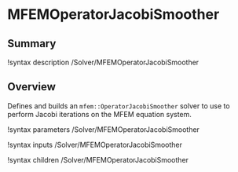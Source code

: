 # MFEMOperatorJacobiSmoother

## Summary

!syntax description /Solver/MFEMOperatorJacobiSmoother

## Overview

Defines and builds an `mfem::OperatorJacobiSmoother` solver to use to perform Jacobi iterations on the MFEM equation system.

!syntax parameters /Solver/MFEMOperatorJacobiSmoother

!syntax inputs /Solver/MFEMOperatorJacobiSmoother

!syntax children /Solver/MFEMOperatorJacobiSmoother
